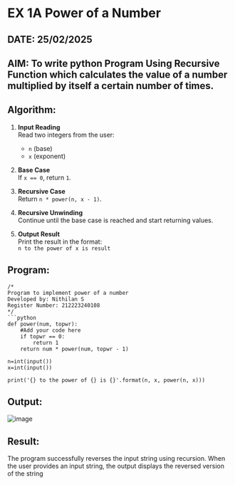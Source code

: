 # EX 1A Power of a Number
## DATE: 25/02/2025
## AIM: To write python Program Using Recursive Function which calculates the value of a number multiplied by itself a certain number of times.

## Algorithm:

1. **Input Reading**  
   Read two integers from the user:  
   - `n` (base)  
   - `x` (exponent)

2. **Base Case**  
   If `x == 0`, return `1`.

3. **Recursive Case**  
   Return `n * power(n, x - 1)`.

4. **Recursive Unwinding**  
   Continue until the base case is reached and start returning values.

5. **Output Result**  
   Print the result in the format:  
   `n to the power of x is result`

## Program:
```
/*
Program to implement power of a number
Developed by: Nithilan S
Register Number: 212223240108
*/
```python
def power(num, topwr):
    #Add your code here
    if topwr == 0:
        return 1
    return num * power(num, topwr - 1)

n=int(input())
x=int(input())

print('{} to the power of {} is {}'.format(n, x, power(n, x)))
```

## Output:
![image](https://github.com/user-attachments/assets/4e276a38-fb31-49f2-b27a-0305e2c1718a)



## Result:
The program successfully reverses the input string using recursion. When the user provides an input string, the output displays the reversed version of the string
